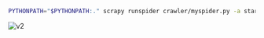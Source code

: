 ```sh
PYTHONPATH="$PYTHONPATH:." scrapy runspider crawler/myspider.py -a start_url=... -s FILES_STORE=...
```

![v2](https://github.com/dazzlemon/khinsider-downloader/assets/30831873/dc1b2fad-6a78-425c-ab88-519ccf7d5b33)
